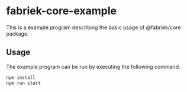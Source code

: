 # fabriek-core-example

This is a example program describing the basic usage of @fabriek/core package.

## Usage

The example program can be run by executing the following command.

```sh
npm install
npm run start
```
